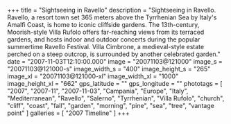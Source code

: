 +++
title = "Sightseeing in Ravello"
description = "Sightseeing in Ravello. Ravello, a resort town set 365 meters above the Tyrrhenian Sea by Italy's Amalfi Coast, is home to iconic cliffside gardens. The 13th-century, Moorish-style Villa Rufolo offers far-reaching views from its terraced gardens, and hosts indoor and outdoor concerts during the popular summertime Ravello Festival. Villa Cimbrone, a medieval-style estate perched on a steep outcrop, is surrounded by another celebrated garden."
date = "2007-11-03T12:10:00.000"
image = "20071103@121000"
image_s = "20071103@121000-s"
image_width_s = "400"
image_height_s = "265"
image_xl = "20071103@121000-xl"
image_width_xl = "1000"
image_height_xl = "662"
gps_latitude = ""
gps_longitude = ""
phototags = [ "2007", "2007-11", "2007-11-03", "Campania", "Europe", "Italy", "Mediterranean", "Ravello", "Salerno", "Tyrrhenian", "Villa Rufolo", "church", "cliff", "coast", "fall", "garden", "morning", "pine", "sea", "tree", "vantage point" ]
galleries = [ "2007 Timeline" ]
+++
